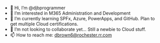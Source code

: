 - 👋 Hi, I’m @djbprogrammer
- 👀 I’m interested in M365 Administration and Development
- 🌱 I’m currently learning SPFx, Azure, PowerApps, and GitHub.  Plan to get multiple Cloud certifications.
- 💞️ I’m not looking to collaborate yet... Still a newbie to Cloud stuff.  
- 📫 How to reach me: dbrown6@rochester.rr.com

<!---
djbprogrammer/djbprogrammer is a ✨ special ✨ repository because its `README.md` (this file) appears on your GitHub profile.
You can click the Preview link to take a look at your changes.
--->
